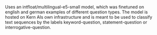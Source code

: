 Uses an intfloat/multilingual-e5-small model, which was finetuned on english and german examples of different question types. The model is hosted on Kern AIs own infrastructure and is meant to be used to classify text sequences by the labels keyword-question, statement-question or interrogative-question.